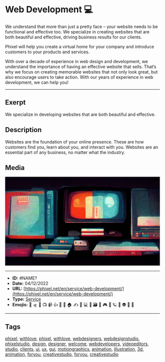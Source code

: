 # Web Development 💻
We understand that more than just a pretty face – your website needs to be functional and effective too. We specialize in creating websites that are both beautiful and effective, driving business results for our clients.

Phixel will help you create a virtual home for your company and introduce customers to your products and services.

With over a decade of experience in web design and development, we understand the importance of having an effective website that sells. That’s why we focus on creating memorable websites that not only look great, but also encourage users to take action. With our years of experience in web development, we can help you!


------------
## Exerpt
We specialize in developing websites that are both beautiful and effective.
## Description
Websites are the foundation of your online presence. These are how customers find you, learn about you, and interact with you. Websites are an essential part of any business, no matter what the industry.
## Media
<img src="media/de3401c7/services-web-development.jpg">

------------
- **ID:** #NAME?
- **Date:** 04/12/2022
- **URL:** [https://phixel.net/en/service/web-development/](https://phixel.net/en/service/web-development/)
- **Type:** [Service](#service)
- **Emojis:** 🎨 🛸 📼 📺 📹 👍 🔗 📝 🏠 ✍️ 👨 💻 👑 🗃 👾 🎮 📲 🪐 🌟 👽 🚀 🌌

------------
## Tags
[phixel](#phixel), [withlove](#withlove), [phixel](#phixel), [withlove](#withlove), [webdesigners](#webdesigners), [webdesignstudio](#webdesignstudio), [phixelstudio](#phixelstudio), [design](#design), [designer](#designer), [welcome](#welcome), [webdevelopers](#webdevelopers), [videoeditors](#videoeditors), [studio](#studio), [clients](#clients), [ui](#ui), [ux](#ux), [gui](#gui), [motiongraphics](#motiongraphics), [animation](#animation), [illustration](#illustration), [3d](#3d), [animation](#animation), [foryou](#foryou), [creativestudio](#creativestudio), [foryou](#foryou), [creativestudio](#creativestudio)
